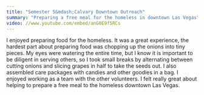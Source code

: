 ```yaml
---
title: "Semester 5&mdash;Calvary Downtown Outreach"
summary: "Preparing a free meal for the homeless in downtown Las Vegas"
video: //www.youtube.com/embed/anG0E9f5RCs
---
```

I enjoyed preparing food for the homeless. It was a great experience, the
hardest part about preparing food was chopping up the onions into tiny pieces.
My eyes were watering the entire time, but I know it is important to be
diligent in serving others, so I took small breaks by alternating between
cutting onions and slicing grapes in half to take the seeds out. I also
assembled care packages with candies and other goodies in a bag. I enjoyed
working as a team with the other volunteers. I felt really great about helping
to prepare a free meal to the homeless downtown Las Vegas.
